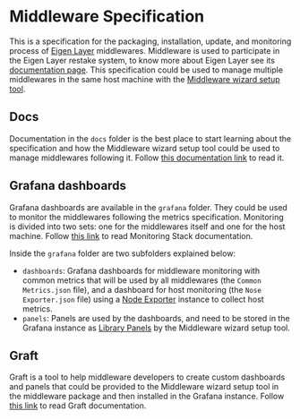 # Middleware Specification

This is a specification for the packaging, installation, update, and monitoring process of [Eigen Layer](https://www.eigenlayer.xyz/) middlewares. Middleware is used to participate in the Eigen Layer restake system, to know more about Eigen Layer see its [documentation page](https://docs.eigenlayer.xyz/overview/readme). This specification could be used to manage multiple middlewares in the same host machine with the [Middleware wizard setup tool](https://middleware.nethermind.io/docs/wizard/intro).

## Docs

Documentation in the `docs` folder is the best place to start learning about the specification and how the Middleware wizard setup tool could be used to manage middlewares following it. Follow [this documentation link](https://middleware.nethermind.io/docs/introduction) to read it.

## Grafana dashboards

Grafana dashboards are available in the `grafana` folder. They could be used to monitor the middlewares following the metrics specification. Monitoring is divided into two sets: one for the middlewares itself and one for the host machine. Follow [this link](https://middleware.nethermind.io/docs/monitoring/intro) to read Monitoring Stack documentation.

Inside the `grafana` folder are two subfolders explained below:

- `dashboards`: Grafana dashboards for middleware monitoring with common metrics that will be used by all middlewares (the `Common Metrics.json` file), and a dashboard for host monitoring (the `Nose Exporter.json` file) using a [Node Exporter](https://github.com/prometheus/node_exporter) instance to collect host metrics.
- `panels`: Panels are used by the dashboards, and need to be stored in the Grafana instance as [Library Panels](https://grafana.com/docs/grafana/latest/dashboards/build-dashboards/manage-library-panels/) by the Middleware wizard setup tool.

## Graft

Graft is a tool to help middleware developers to create custom dashboards and panels that could be provided to the Middleware wizard setup tool in the middleware package and then installed in the Grafana instance. Follow [this link](https://middleware.nethermind.io/docs/graft/intro) to read Graft documentation.

